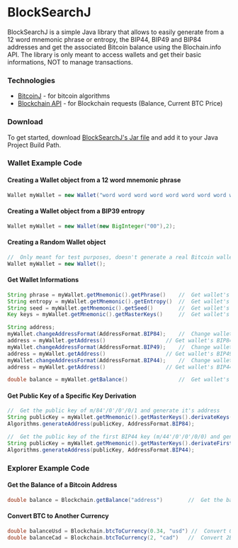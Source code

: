 # BlockSearchJ

BlockSearchJ is a simple Java library that allows to easily generate from a 12 word mnemonic phrase or entropy, the BIP44, BIP49 and BIP84 addresses and get the associated Bitcoin balance using the Blochain.info API. The library is only meant to access wallets and get their basic informations, NOT to manage transactions.

### Technologies
* [BitcoinJ](https://github.com/bitcoinj/bitcoinj#getting-started) - for bitcoin algorithms
* [Blockchain API](https://www.blockchain.com/api/blockchain_api) - for Blockchain requests (Balance, Current BTC Price)

### Download

To get started, download [BlockSearchJ's Jar file](https://github.com/MaximBacar/BlockSearchJ/blob/master/BlockSearchJ.jar?raw=true) and add it to your Java Project Build Path.

### Wallet Example Code

#### Creating a Wallet object from a 12 word mnemonic phrase

```java
Wallet myWallet = new Wallet("word word word word word word word word word word word word");
```
#### Creating a Wallet object from a BIP39 entropy
```java
Wallet myWallet = new Wallet(new BigInteger("00"),2);
```
#### Creating a Random Wallet object
```java
//  Only meant for test purposes, doesn't generate a real Bitcoin wallet
Wallet myWallet = new Wallet();
```

#### Get Wallet Informations
```java
String phrase = myWallet.getMnemonic().getPhrase()    //  Get wallet's 12 word mnemonic phrase
String entropy = myWallet.getMnemonic().getEntropy()  //  Get wallet's binary entropy
String seed = myWallet.getMnemonic().getSeed()        //  Get wallet's BIP39 seed
Key keys = myWallet.getMnemonic().getMasterKeys()     //  Get wallet's master keys (public and private)

String address;
myWallet.changeAddressFormat(AddressFormat.BIP84);    //  Change wallet's address format to BIP84
address = myWallet.getAddress()                   // Get wallet's BIP84 first address
myWallet.changeAddressFormat(AddressFormat.BIP49);    //  Change wallet's address format to BIP49
address = myWallet.getAddress()                   // Get wallet's BIP49 first address
myWallet.changeAddressFormat(AddressFormat.BIP44);    //  Change wallet's address format to BIP44
address = myWallet.getAddress()                   // Get wallet's BIP44 first address

double balance = myWallet.getBalance()                //  Get wallet's balance of the first address of the selected address format

```
#### Get Public Key of a Specific Key Derivation
```java
//  Get the public key of m/84'/0'/0'/0/1 and generate it's address
String publicKey = myWallet.getMnemonic().getMasterKeys().derivateKeys("m/84'/0'/0'/0/1").getPublicKey();
Algorithms.generateAddress(publicKey, AddressFormat.BIP84);

//  Get the public key of the first BIP44 key (m/44'/0'/0'/0/0) and generate it's address
String publicKey = myWallet.getMnemonic().getMasterKeys().derivateFirstKey(AddressFormat.BIP44).getPublicKey();
Algorithms.generateAddress(publicKey, AddressFormat.BIP44);
```

### Explorer Example Code

#### Get the Balance of a Bitcoin Address
```java
double balance = Blockchain.getBalance("address")        //  Get the balance in BTC of an address
```

#### Convert BTC to Another Currency
```java
double balanceUsd = Blockchain.btcToCurrency(0.34, "usd") //  Convert 0.34BTC to USD
double balanceCad = Blockchain.btcToCurrency(2, "cad")   //  Convert 2BTC to CAD
```
